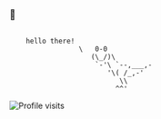 ### 👋 
  
 
```

    hello there! 
                 \   0-0         
                    (\_/)\        
                     `-'\ `--,___,-      
                        '\( /_,-'                                          
                           \\     
                          ^^'
```




![Profile visits](https://gpvc.arturio.dev/yukseltron)




<!--
**yukseltron/yukseltron** is a ✨ _special_ ✨ repository because its `README.md` (this file) appears on your GitHub profile.

Here are some ideas to get you started:

- 🔭 I’m currently working on ...
- 🌱 I’m currently learning ...
- 👯 I’m looking to collaborate on ...
- 🤔 I’m looking for help with ...
- 💬 Ask me about ...
- 📫 How to reach me: ...
- 😄 Pronouns: ...
- ⚡ Fun fact: ...
-->
